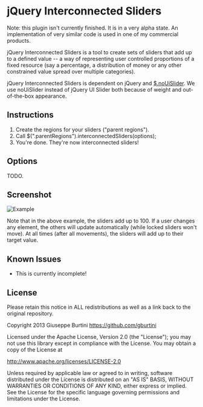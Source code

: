 # jQuery Interconnected Sliders

Note: this plugin isn't currently finished. It is in a very alpha state. An implementation of very similar code is used in one of my commercial products.

jQuery Interconnected Sliders is a tool to create sets of sliders that add up to a defined value -- a way of representing user controlled proportions of a fixed resource (say a percentage, a distribution of money or any other constrained value spread over multiple categories). 

jQuery Interconnected Sliders is dependent on jQuery and [$.noUiSlider](http://refreshless.com/nouislider/). We use noUiSlider instead of jQuery UI Slider both because of weight and out-of-the-box appearance.

## Instructions

1. Create the regions for your sliders ("parent regions"). 
2. Call $(".parentRegions").interconnectedSliders(options);
3. You're done. They're now interconnected sliders!

## Options

TODO.

## Screenshot
![Example](http://i.imgur.com/bjzm68t.png)

Note that in the above example, the sliders add up to 100. If a user changes any element, the others will update automatically (while locked sliders won't move). At all times (after all movements), the sliders will add up to their target value. 

## Known Issues

- This is currently incomplete!

## License 

Please retain this notice in ALL redistributions as well as a link back to the original repository.

Copyright 2013 Giuseppe Burtini      https://github.com/gburtini

Licensed under the Apache License, Version 2.0 (the "License");
you may not use this library except in compliance with the License.
You may obtain a copy of the License at

http://www.apache.org/licenses/LICENSE-2.0

Unless required by applicable law or agreed to in writing, software
distributed under the License is distributed on an "AS IS" BASIS,
WITHOUT WARRANTIES OR CONDITIONS OF ANY KIND, either express or implied.
See the License for the specific language governing permissions and
limitations under the License.
